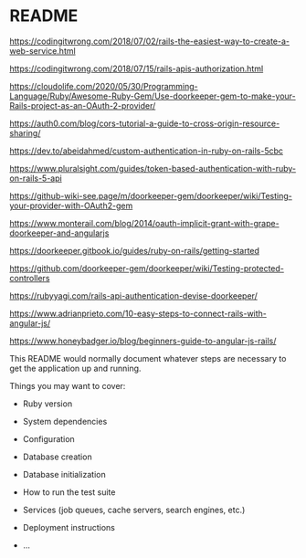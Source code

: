 # README
https://codingitwrong.com/2018/07/02/rails-the-easiest-way-to-create-a-web-service.html

https://codingitwrong.com/2018/07/15/rails-apis-authorization.html

https://cloudolife.com/2020/05/30/Programming-Language/Ruby/Awesome-Ruby-Gem/Use-doorkeeper-gem-to-make-your-Rails-project-as-an-OAuth-2-provider/

https://auth0.com/blog/cors-tutorial-a-guide-to-cross-origin-resource-sharing/

https://dev.to/abeidahmed/custom-authentication-in-ruby-on-rails-5cbc

https://www.pluralsight.com/guides/token-based-authentication-with-ruby-on-rails-5-api

https://github-wiki-see.page/m/doorkeeper-gem/doorkeeper/wiki/Testing-your-provider-with-OAuth2-gem

https://www.monterail.com/blog/2014/oauth-implicit-grant-with-grape-doorkeeper-and-angularjs

https://doorkeeper.gitbook.io/guides/ruby-on-rails/getting-started

https://github.com/doorkeeper-gem/doorkeeper/wiki/Testing-protected-controllers

https://rubyyagi.com/rails-api-authentication-devise-doorkeeper/

https://www.adrianprieto.com/10-easy-steps-to-connect-rails-with-angular-js/

https://www.honeybadger.io/blog/beginners-guide-to-angular-js-rails/

This README would normally document whatever steps are necessary to get the
application up and running.

Things you may want to cover:

* Ruby version

* System dependencies

* Configuration

* Database creation

* Database initialization

* How to run the test suite

* Services (job queues, cache servers, search engines, etc.)

* Deployment instructions

* ...
